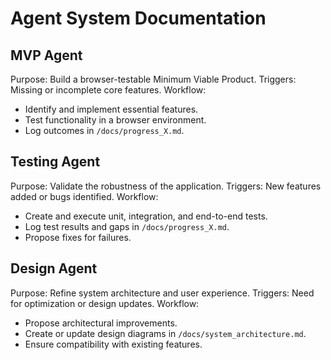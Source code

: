 # Agent System Documentation

## MVP Agent
Purpose: Build a browser-testable Minimum Viable Product.
Triggers: Missing or incomplete core features.
Workflow:
  - Identify and implement essential features.
  - Test functionality in a browser environment.
  - Log outcomes in `/docs/progress_X.md`.

## Testing Agent
Purpose: Validate the robustness of the application.
Triggers: New features added or bugs identified.
Workflow:
  - Create and execute unit, integration, and end-to-end tests.
  - Log test results and gaps in `/docs/progress_X.md`.
  - Propose fixes for failures.

## Design Agent
Purpose: Refine system architecture and user experience.
Triggers: Need for optimization or design updates.
Workflow:
  - Propose architectural improvements.
  - Create or update design diagrams in `/docs/system_architecture.md`.
  - Ensure compatibility with existing features.